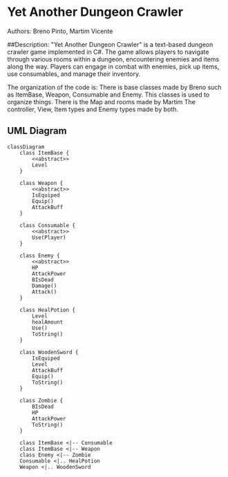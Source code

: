 # Yet Another Dungeon Crawler

Authors: Breno Pinto, Martim Vicente

##Description:
"Yet Another Dungeon Crawler" is a text-based dungeon crawler game implemented in C#. The game allows players to navigate through various rooms within a dungeon, encountering enemies and items along the way. Players can engage in combat with enemies, pick up items, use consumables, and manage their inventory.

The organization of the code is:
There is base classes made by Breno such as ItemBase, Weapon, Consumable and Enemy.
This classes is used to organize things.
There is the Map and rooms made by Martim
The controller, View, Item types and Enemy types made by both.

##  UML Diagram
```mermaid
classDiagram
    class ItemBase {
        <<abstract>>
        Level
    }

    class Weapon {
        <<abstract>>
        IsEquiped
        Equip()
        AttackBuff
    }

    class Consumable {
        <<abstract>>
        Use(Player)
    }

    class Enemy {
        <<abstract>>
        HP
        AttackPower
        BIsDead
        Damage()
        Attack()
    }

    class HealPotion {
        Level
        healAmount
        Use()
        ToString()
    }

    class WoodenSword {
        IsEquiped
        Level
        AttackBuff
        Equip()
        ToString()
    }

    class Zombie {
        BIsDead
        HP
        AttackPower
        ToString()
    }

    class ItemBase <|-- Consumable
    class ItemBase <|-- Weapon
    class Enemy <|-- Zombie
    Consumable <|.. HealPotion
    Weapon <|.. WoodenSword
```
